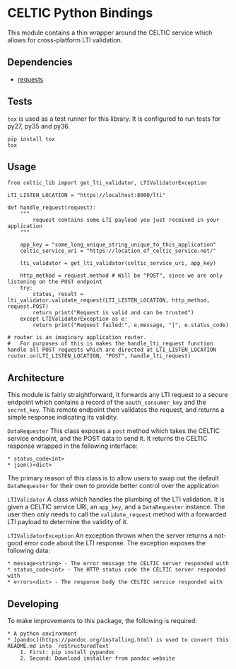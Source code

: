 # CELTIC Python Bindings
This module contains a thin wrapper around the CELTIC service which allows for 
cross-platform LTI validation.

## Dependencies
* [requests](https://github.com/requests/requests)

## Tests
`tox` is used as a test runner for this library. It is configured to run tests for py27, py35 and py36.

```
pip install tox
tox
```

## Usage
```
from celtic_lib import get_lti_validator, LTIValidatorException

LTI_LISTEN_LOCATION = "https://localhost:8000/lti"

def handle_request(request):
    """
        request contains some LTI payload you just received in your application    
    """

    app_key = "some_long_unique_string_unique_to_this_application"
    celtic_service_uri = "https://location_of_celtic_service.net/"

    lti_validator = get_lti_validator(celtic_service_uri, app_key)
    
    http_method = request.method # Will be "POST", since we are only listening on the POST endpoint
    try:
        status, result = lti_validator.validate_request(LTI_LISTEN_LOCATION, http_method, request.POST)
        return print("Request is valid and can be trusted")
    except LTIValidatorException as e:
        return print("Request failed:", e.message, "|", e.status_code)

# router is an imaginary application router.
#   For purposes of this is makes the handle_lti_request function handle all POST requests which are directed at LTI_LISTEN_LOCATION
router.on(LTI_LISTEN_LOCATION, "POST", handle_lti_request)
```

## Architecture
This module is fairly straightforward, it forwards any LTI request to a secure endpoint which contains a record of the `oauth_consumer_key` and the `secret_key`. This remote endpoint then validates the request, and returns a simple response indicating its validity.

`DataRequester`
This class exposes a `post` method which takes the CELTIC service endpoint, and the POST data to send it. 
It returns the CELTIC response wrapped in the following interface:

    * status_code<int>
    * json()<dict>

The primary reason of this class is to allow users to swap out the default `DataRequester` for their own to provide better control over the application

`LTIValidator`
A class which handles the plumbing of the LTI validation. It is given a CELTIC service URI, an `app_key`, and a `DataRequester` instance. The user then only needs to call the `validate_request` method with a forwarded LTI payload to determine the validity of it.

`LTIValidatorException`
An exception thrown when the server returns a not-good error code about the LTI response. The exception exposes the following data:

    * message<string> - The error message the CELTIC server responded with
    * status_code<int> - The HTTP status code the CELTIC server responded with
    * errors<dict> - The response body the CELTIC service responded with


## Developing
To make improvements to this package, the following is required:

    * A python environment
    * [pandoc](https://pandoc.org/installing.html) is used to convert this README.md into `reStructuredText`
        1. First: pip install pypandoc
        2. Second: Download installer from pandoc website

